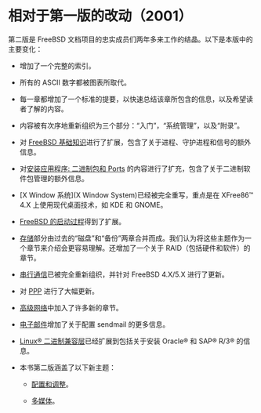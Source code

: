 # 相对于第一版的改动（2001）

第二版是 FreeBSD 文档项目的忠实成员们两年多来工作的结晶。以下是本版中的主要变化：

- 增加了一个完整的索引。

- 所有的 ASCII 数字都被图表所取代。

- 每一章都增加了一个标准的提要，以快速总结该章所包含的信息，以及希望读者了解的内容。

- 内容被有次序地重新组织为三个部分：“入门”，“系统管理”，以及“附录”。

- 对 [FreeBSD 基础知识](https://docs.freebsd.org/en/books/handbook/basics/index.html#basics)进行了扩展，包含了关于进程、守护进程和信号的额外信息。

- 对[安装应用程序: 二进制包和 Ports](https://docs.freebsd.org/en/books/handbook/ports/index.html#ports) 的内容进行了扩充，包含了关于二进制软件包管理的额外信息。

- [X Window 系统](X Window System)已经被完全重写，重点是在 XFree86™ 4.X 上使用现代桌面技术，如 KDE 和 GNOME。

- [FreeBSD 的启动过程](https://docs.freebsd.org/en/books/handbook/boot/index.html#boot)得到了扩展。

- [存储](https://docs.freebsd.org/en/books/handbook/disks/index.html#disks)部分由过去的“磁盘”和“备份”两章合并而成。我们认为将这些主题作为一个章节来介绍会更容易理解。还增加了一个关于 RAID（包括硬件和软件）的章节。

- [串行通信](https://docs.freebsd.org/en/books/handbook/serialcomms/index.html#serialcomms)已被完全重新组织，并针对 FreeBSD 4.X/5.X 进行了更新。

- 对 [PPP](https://docs.freebsd.org/en/books/handbook/ppp-and-slip/index.html#ppp-and-slip) 进行了大幅更新。

- [高级网络](https://docs.freebsd.org/en/books/handbook/advanced-networking/index.html#advanced-networking)中加入了许多新的章节。

- [电子邮件](https://docs.freebsd.org/en/books/handbook/mail/index.html#mail)增加了关于配置 sendmail 的更多信息。

- [Linux® 二进制兼容层](https://docs.freebsd.org/en/books/handbook/linuxemu/index.html#linuxemu)已经扩展到包括关于安装 Oracle® 和 SAP® R/3® 的信息。

- 本书第二版涵盖了以下新主题：

  - [配置和调整](https://docs.freebsd.org/en/books/handbook/config/index.html#config-tuning)。

  - [多媒体](https://docs.freebsd.org/en/books/handbook/multimedia/index.html#multimedia)。

